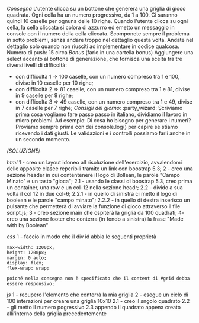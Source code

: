 *Consegna*
L'utente clicca su un bottone che genererà una griglia di gioco quadrata.
Ogni cella ha un numero progressivo, da 1 a 100.
Ci saranno quindi 10 caselle per ognuna delle 10 righe.
Quando l'utente clicca su ogni cella, la cella cliccata si colora di azzurro ed emetto un messaggio in console con il numero della cella cliccata.
Scomponete sempre il problema in sotto problemi, senza andare troppo nel dettaglio questa volta. Andate nel dettaglio solo quando non riusciti ad implementare in codice qualcosa.
Numero di push: 15 circa
*Bonus* (farlo in una cartella bonus)
Aggiungere una select accanto al bottone di generazione, che fornisca una scelta tra tre diversi livelli di difficoltà:
- con difficoltà 1 => 100 caselle, con un numero compreso tra 1 e 100, divise in 10 caselle per 10 righe;
- con difficoltà 2 => 81 caselle, con un numero compreso tra 1 e 81, divise in 9 caselle per 9 righe;
- con difficoltà 3 => 49 caselle, con un numero compreso tra 1 e 49, divise in 7 caselle per 7 righe;
*Consigli del giorno:*  :party_wizard:
Scriviamo prima cosa vogliamo fare passo passo in italiano, dividiamo il lavoro in micro problemi.
Ad esempio:
Di cosa ho bisogno per generare i numeri?
Proviamo sempre prima con dei console.log() per capire se stiamo ricevendo i dati giusti.
Le validazioni e i controlli possiamo farli anche in un secondo momento.

/*SOLUZIONE*/

*html*
1 - creo un layout idoneo all risoluzione dell'esercizio, avvalendomi delle apposite clasee reperibili tramite un link con boostrap 5.3;
2 - creo una sezione header in cui contentenere il logo di Bollean, le parole "Campo Minato" e un tasto "gioca";
2.1 - usando le classi di boostrap 5.3, creo prima un container, una row e un col-12 nella sezione headr;
2.2 - divido a sua volta il col 12 in due col-6;
2.2.1 - in quello di sinistra ci metto il logo di boolean e le parole "campo minato";
2.2.2 - in quello di destra inserisco un pulsante che permetterà di avviare la funzione di gioco attraverso il file script.js;
3 - creo sezione main che ospiterà la griglia da 100 quadrati;
4- creo una sezione footer che conterra (in fondo a sinistra) la frase "Made with by Boolean"

*css*
1 - faccio in modo che il div id abbia le seguenti proprietà
    
    max-width: 1200px;
    height: 1200px;
    margin: 0 auto;
    display: flex;
    flex-wrap: wrap;

    poiché nella consegna non è specificato che il content di #grid debba essere responsivo;


*js*
1 - recupero l'elemento che conterrà la mia griglia
2 - esegue un ciclo di 100 interazioni per creare una griglia 10x10
2.1 - creo il sngolo quadrato
2.2 - gli metto il numero pogressivo
2.3 appendo il quadrato appena creato alli'interno della griglia precedentemente